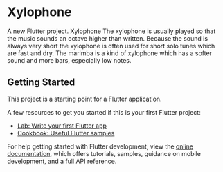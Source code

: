 # Xylophone

A new Flutter project.
Xylophone
The xylophone is usually played so that the music sounds an octave higher than written. Because the sound is always very short the xylophone is often used for short solo tunes which are fast and dry. The marimba is a kind of xylophone which has a softer sound and more bars, especially low notes.

## Getting Started

This project is a starting point for a Flutter application.

A few resources to get you started if this is your first Flutter project:

- [Lab: Write your first Flutter app](https://docs.flutter.dev/get-started/codelab)
- [Cookbook: Useful Flutter samples](https://docs.flutter.dev/cookbook)

For help getting started with Flutter development, view the
[online documentation](https://docs.flutter.dev/), which offers tutorials,
samples, guidance on mobile development, and a full API reference.
